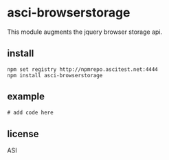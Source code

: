 # asci-browserstorage

This module augments the jquery browser storage api.

## install

```
npm set registry http://npmrepo.ascitest.net:4444
npm install asci-browserstorage
```

## example

```javascript
# add code here
```

## license

ASI
